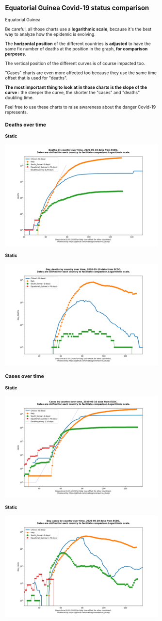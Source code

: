 ## Equatorial Guinea Covid-19 status comparison 

Equatorial Guinea



Be careful, all those charts use a **logarithmic scale**, because it's the best way to analyze how the epidemic is evolving.
 
The **horizontal position** of the different countries is **adjusted** to have the same fix number of deaths at the position in the graph, **for comparison purposes**.

The vertical position of the different curves is of course impacted too.

"Cases" charts are even more affected too because they use the same time offset that is used for "deaths".

**The most important thing to look at in those charts is the slope of the curve** : the steeper the curve, the shorter the "cases" and "deaths" doubling time.

Feel free to use these charts to raise awareness about the danger Covid-19 represents. 


 
### Deaths over time
 
#### Static
![Equatorial Guinea covid-19 deaths static chart](https://raw.githubusercontent.com/madlag/coronavirus_study/master/notebooks/graphs/2020-05-10/countries/Equatorial_Guinea/2020-05-10_Equatorial_Guinea_deaths.png "Equatorial Guinea covid-19 deaths static chart")   
 
#### Static
![Equatorial Guinea covid-19 daily deaths static chart](https://raw.githubusercontent.com/madlag/coronavirus_study/master/notebooks/graphs/2020-05-10/countries/Equatorial_Guinea/2020-05-10_Equatorial_Guinea_day_deaths.png "Equatorial Guinea covid-19 day_deaths static chart")   

 
### Cases over time
 
#### Static
![Equatorial Guinea covid-19 cases static chart](https://raw.githubusercontent.com/madlag/coronavirus_study/master/notebooks/graphs/2020-05-10/countries/Equatorial_Guinea/2020-05-10_Equatorial_Guinea_cases.png "Equatorial Guinea covid-19 cases static chart")   
 
#### Static
![Equatorial Guinea covid-19 daily cases static chart](https://raw.githubusercontent.com/madlag/coronavirus_study/master/notebooks/graphs/2020-05-10/countries/Equatorial_Guinea/2020-05-10_Equatorial_Guinea_day_cases.png "Equatorial Guinea covid-19 day_cases static chart")   


